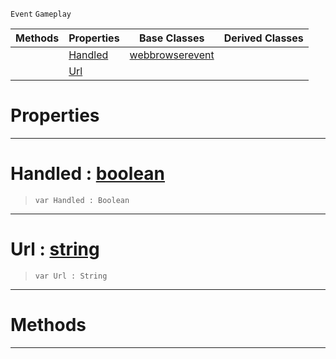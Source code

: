  `Event` `Gameplay`



|Methods|Properties|Base Classes|Derived Classes|
|---|---|---|---|
| |[ Handled](https://github.com/ArendDanielek/ZeroDocsTest/blob/master/code_reference/class_reference/webbrowserurlevent.markdown#handled-zero-engine-docu)|[webbrowserevent](https://github.com/ArendDanielek/ZeroDocsTest/blob/master/code_reference/class_reference/webbrowserevent.markdown)| |
| |[ Url](https://github.com/ArendDanielek/ZeroDocsTest/blob/master/code_reference/class_reference/webbrowserurlevent.markdown#url-zero-engine-document)| | |


 #  Properties


---  
 #  Handled : [boolean](https://github.com/ArendDanielek/ZeroDocsTest/blob/master/code_reference/zilch_base_types/boolean.markdown)

> 
> ``` lang=cpp, name=Zilch
> var Handled : Boolean


---  
 #  Url : [string](https://github.com/ArendDanielek/ZeroDocsTest/blob/master/code_reference/zilch_base_types/string.markdown)

> 
> ``` lang=cpp, name=Zilch
> var Url : String


---  
 #  Methods


---  
 
  
  
  
  
  
  
  

 